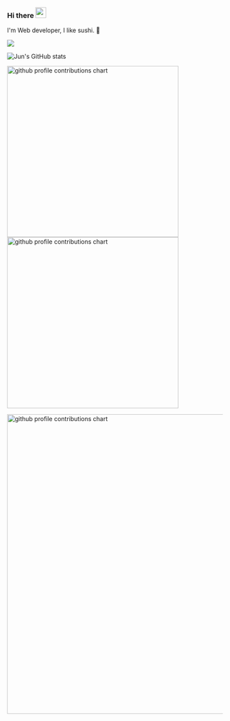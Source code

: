 ### Hi there <img src="https://media.giphy.com/media/hvRJCLFzcasrR4ia7z/giphy.gif" width="25">

I'm Web developer, I like sushi. :sushi:

![](https://komarev.com/ghpvc/?username=RairuDev)

<!--
![Anurag's GitHub stats](https://github-readme-stats.vercel.app/api?username=RairuDev&show_icons=true&theme=dracula)
-->

<!-- [![](https://raw.githubusercontent.com/RairuDev/RairuDev/main/profile-summary-card-profile-summary-card-output/nord_bright/0-profile-details.svg)](https://github.com/vn7n24fzkq/github-profile-summary-cards)
[![](https://raw.githubusercontent.com/RairuDev/RairuDev/main/profile-summary-card-profile-summary-card-output/nord_bright/1-repos-per-language.svg)](https://github.com/vn7n24fzkq/github-profile-summary-cards)
[![](https://raw.githubusercontent.com/RairuDev/RairuDev/main/profile-summary-card-profile-summary-card-output/nord_bright/2-most-commit-language.svg)](https://github.com/vn7n24fzkq/github-profile-summary-cards)
[![](https://raw.githubusercontent.com/RairuDev/RairuDev/main/profile-summary-card-profile-summary-card-output/nord_bright/3-stats.svg)](https://github.com/vn7n24fzkq/github-profile-summary-cards)
![](https://raw.githubusercontent.com/RairuDev/RairuDev/main/profile-summary-card-profile-summary-card-output/nord_bright/4-productive-time.svg) -->
<!--Github Stats-->
<!-- :trophy: Github Stats -->
![Jun's GitHub stats](https://bad-apple-github-readme.vercel.app/api?show_bg=1&username=RairuDev)

<!--Github trophy-->
<!-- [![trophy](https://github-profile-trophy.vercel.app/?username=RairuDev)](https://github.com/RairuDev/github-profile-trophy) -->

<!-- <img src="https://github-readme-stats.vercel.app/api/top-langs?username=RairuDev&show_icons=true&locale=en&layout=compact&theme=chartreuse-dark" alt="ovi" /></p>

<img src="https://github-readme-stats.vercel.app/api?username=RairuDev&show_icons=true&locale=en&theme=chartreuse-dark" alt="ovi" width="410" /></p>


<img src="https://github-profile-trophy.vercel.app/?username=RairuDev&theme=juicyfresh&no-bg=true" /> -->


<p align="left">
  <picture>
    <source media="(prefers-color-scheme: dark)" srcset="profile-summary-card-output/metrics.base.svg" width="400" />
    <source media="(prefers-color-scheme: light)" srcset="profile-summary-card-output/metrics.base.svg" width="400" />
    <img alt="github profile contributions chart" src="https://raw.githubusercontent.com/RairuDev/RairuDev/profile-summary-card-output-3d-contrib/day.svg" />
  </picture>
  <picture>
   	<source media="(prefers-color-scheme: dark)" srcset="profile-summary-card-output/details.svg" width="400" />
    <source media="(prefers-color-scheme: light)" srcset="profile-summary-card-output/details.svg" width="400" />
    <img alt="github profile contributions chart" src="https://raw.githubusercontent.com/RairuDev/RairuDev/profile-summary-card-output-3d-contrib/day.svg" />
  </picture>
</p>

<p align="left" >
	<picture>
	  <source media="(prefers-color-scheme: dark)"  srcset="profile-3d-contrib/profile-night-rainbow.svg" width="700" />
	  <source media="(prefers-color-scheme: light)" srcset="profile-3d-contrib/profile-season-animate.svg" width="700" />
	  <img alt="github profile contributions chart" src="https://raw.githubusercontent.com/RairuDev/RairuDev/profile-summary-card-output-3d-contrib/day.svg" />
	</picture>
</p>　

<!-- <p align="left">
<picture>
  <source media="(prefers-color-scheme: light)" srcset="profile-summary-card-output/metrics.plugin.achievements.compact.svg" width="400" />
  <source media="(prefers-color-scheme: dark)"  srcset="profile-summary-card-output/metrics.plugin.achievements.compact.svg" width="400" />
  <img alt="github profile contributions chart" src="https://raw.githubusercontent.com/RairuDev/RairuDev/profile-summary-card-output-3d-contrib/day.svg" />
</picture> -->


